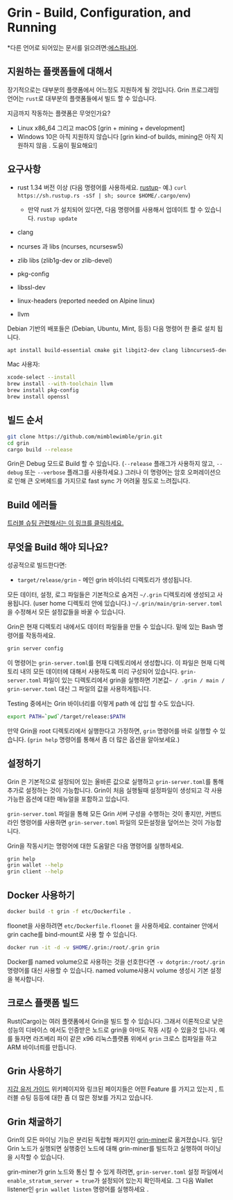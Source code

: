 # Grin - Build, Configuration, and Running

*다른 언어로 되어있는 문서를 읽으려면:[에스파냐어](build_ES.md).

## 지원하는 플랫폼들에 대해서

장기적으로는 대부분의 플랫폼에서 어느정도 지원하게 될 것입니다.
Grin 프로그래밍 언어는 `rust`로 대부분의 플랫폼들에서 빌드 할 수 있습니다.

지금까지 작동하는 플랫폼은 무엇인가요?

* Linux x86_64 그리고 macOS [grin + mining + development]
* Windows 10은 아직 지원하지 않습니다 [grin kind-of builds, mining은 아직 지원하지 않음 . 도움이 필요해요!]

## 요구사항

* rust 1.34 버전 이상  (다음 명령어를 사용하세요. [rustup]((https://www.rustup.rs/))- 예.) `curl https://sh.rustup.rs -sSf | sh; source $HOME/.cargo/env`)

  * 만약 rust 가 설치되어 있다면, 다음 명령어를 사용해서 업데이트 할 수 있습니다.
    `rustup update`
* clang
* ncurses 과 libs (ncurses, ncursesw5)
* zlib libs (zlib1g-dev or zlib-devel)
* pkg-config
* libssl-dev
* linux-headers (reported needed on Alpine linux)
* llvm

Debian 기반의 배포들은 (Debian, Ubuntu, Mint, 등등) 다음 명령어 한 줄로 설치 됩니다.

```sh
apt install build-essential cmake git libgit2-dev clang libncurses5-dev libncursesw5-dev zlib1g-dev pkg-config libssl-dev llvm
```

Mac 사용자:

```sh
xcode-select --install
brew install --with-toolchain llvm
brew install pkg-config
brew install openssl
```

## 빌드 순서

```sh
git clone https://github.com/mimblewimble/grin.git
cd grin
cargo build --release
```

Grin은 Debug 모드로 Build 할 수 있습니다. (`--release` 플래그가 사용하지 않고, `--debug` 또는 `--verbose` 플래그를 사용하세요.) 그러나 이 명령어는 암호 오퍼레이션으로 인해 큰 오버헤드를 가지므로 fast sync 가 어려울 정도로 느려집니다.

## Build 에러들

[트러블 슈팅 관련해서는 이 링크를 클릭하세요.](https://github.com/mimblewimble/docs/wiki/Troubleshooting)

## 무엇을 Build 해야 되나요?

성공적으로 빌드한다면:

* `target/release/grin` - 메인 grin 바이너리 디렉토리가 생성됩니다.

모든 데이터, 설정, 로그 파일들은 기본적으로 숨겨진 `~/.grin` 디렉토리에 생성되고 사용됩니다. (user home 디렉토리 안에 있습니다.)
`~/.grin/main/grin-server.toml` 을 수정해서 모든 설정값들을 바꿀 수 있습니다.

Grin은 현재 디렉토리 내에서도 데이터 파일들을 만들 수 있습니다. 밑에 있는 Bash 명령어를 작동하세요.

```sh
grin server config
```

이 명령어는 `grin-server.toml`를 현재 디렉토리에서 생성합니다.
이 파일은 현재 디렉토리 내의 모든 데이터에 대해서 사용하도록 미리 구성되어 있습니다.
`grin-server.toml` 파일이 있는 디렉토리에서 grin을 실행하면 기본값`~ / .grin / main / grin-server.toml` 대신 그 파일의 값을 사용하게됩니다.

Testing 중에서는 Grin 바이너리를 이렇게 path 에 삽입 할 수도 있습니다.

```sh
export PATH=`pwd`/target/release:$PATH
```

만약 Grin을 root 디렉토리에서 실행한다고 가정하면, `grin` 명령어를 바로 실행할 수 있습니다. (`grin help` 명령어를 통해서 좀 더 많은 옵션을 알아보세요.)

## 설정하기

Grin 은 기본적으로 설정되어 있는 올바른 값으로 실행하고 `grin-server.toml`를 통해 추가로 설정하는 것이 가능합니다.
Grin이 처음 실행될때 설정파일이 생성되고 각 사용가능한 옵션에 대한 매뉴얼을 포함하고 있습니다.

`grin-server.toml` 파일을 통해 모든 Grin 서버 구성을 수행하는 것이 좋지만,
커맨드 라인 명령어를 사용하면 `grin-server.toml` 파일의 모든설정을 덮어쓰는 것이 가능합니다.

Grin을 작동시키는 명령어에 대한 도움말은 다음 명령어를 실행하세요.

```sh
grin help
grin wallet --help
grin client --help
```

## Docker 사용하기

```sh
docker build -t grin -f etc/Dockerfile .
```

floonet을 사용하려면 `etc/Dockerfile.floonet` 을 사용하세요.
container 안에서 grin cache를 bind-mount로 사용 할 수 있습니다.

```sh
docker run -it -d -v $HOME/.grin:/root/.grin grin
```

Docker를 named volume으로 사용하는 것을 선호한다면 `-v dotgrin:/root/.grin` 명령어를 대신 사용할 수 있습니다.
named volume샤용시 volume 생성시 기본 설정을 복사합니다.

## 크로스 플랫폼 빌드

Rust(Cargo)는 여러 플랫폼에서 Grin을 빌드 할 수 있습니다. 그래서 이론적으로 낮은 성능의 디바이스 에서도 인증받은 노드로 grin을 아마도 작동 시킬 수 있을것 입니다.
예를 들자면 라즈베리 파이 같은 x96 리눅스플랫폼 위에서 `grin` 크로스 컴파일을 하고 ARM 바이너릐를 만듭니다.

## Grin 사용하기

[지갑 유저 가이드](https://github.com/mimblewimble/docs/wiki/Wallet-User-Guide) 위키페이지와 링크된 페이지들은 어떤 Feature 를 가지고 있는지 , 트러블 슈팅 등등에 대한 좀 더 많은 정보를 가지고 있습니다.

## Grin 채굴하기

Grin의 모든 마이닝 기능은 분리된 독랍형 패키지인 [grin-miner](https://github.com/mimblewimble/grin-miner)로 옮겨졌습니다.
일단 Grin 노드가 실행되면 실행중인 노드에 대해 grin-miner를 빌드하고 실행하여 마이닝을 시작할 수 있습니다.

grin-miner가 grin 노드와 통신 할 수 있게 하려면, `grin-server.toml` 설정 파일에서`enable_stratum_server = true`가 설정되어 있는지 확인하세요. 그 다음 Wallet listener인 `grin wallet listen` 명령어를 실행하세요 .
